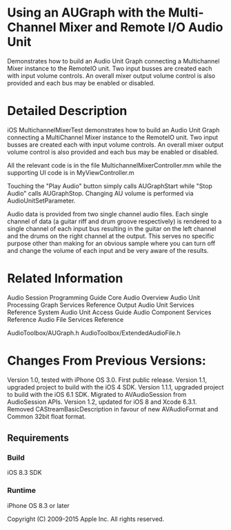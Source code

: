# Using an AUGraph with the Multi-Channel Mixer and Remote I/O Audio Unit 

Demonstrates how to build an Audio Unit Graph connecting a Multichannel Mixer instance to the RemoteIO unit. Two input busses are
created each with input volume controls. An overall mixer output volume control is also provided and each bus may be enabled or
disabled.

# Detailed Description

iOS MultichannelMixerTest demonstrates how to build an Audio Unit Graph connecting a MultiChannel Mixer instance
to the RemoteIO unit.
Two input busses are created each with input volume controls. An overall mixer output volume control is also provided
and each bus may be enabled or disabled.

All the relevant code is in the file MultichannelMixerController.mm while the supporting UI code is in MyViewController.m

Touching the "Play Audio" button simply calls AUGraphStart while "Stop Audio" calls AUGraphStop. Changing AU volume is
performed via AudioUnitSetParameter.

Audio data is provided from two single channel audio files. Each single channel of data
(a guitar riff and drum groove respectively) is rendered to a single channel of each input bus resulting in the guitar
on the left channel and the drums on the right channel at the output. This serves no specific purpose other than making
for an obvious sample where you can turn off and change the volume of each input and be very aware of the results.

# Related Information

Audio Session Programming Guide
Core Audio Overview
Audio Unit Processing Graph Services Reference
Output Audio Unit Services Reference
System Audio Unit Access Guide
Audio Component Services Reference
Audio File Services Reference


AudioToolbox/AUGraph.h
AudioToolbox/ExtendedAudioFile.h

# Changes From Previous Versions:

Version 1.0, tested with iPhone OS 3.0. First public release.
Version 1.1, upgraded project to build with the iOS 4 SDK.
Version 1.1.1, upgraded project to build with the iOS 6.1 SDK. Migrated to AVAudioSession from AudioSession APIs.
Version 1.2, updated for iOS 8 and Xcode 6.3.1. Removed CAStreamBasicDescription in favour of new AVAudioFormat and Common 32bit float format.

## Requirements

### Build

iOS 8.3 SDK

### Runtime

iPhone OS 8.3 or later

Copyright (C) 2009-2015 Apple Inc. All rights reserved.
